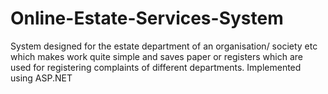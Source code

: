 # Online-Estate-Services-System
System designed for the estate department of an organisation/ society etc which makes work quite simple and saves paper or registers which are used for registering complaints of different departments.  Implemented using ASP.NET
